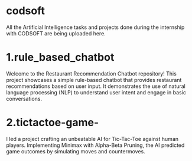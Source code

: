 # codsoft
All the Artificial Intelligence tasks and projects done during the internship with CODSOFT are being uploaded here.



# 1.rule_based_chatbot


Welcome to the Restaurant Recommendation Chatbot repository! This project showcases a simple rule-based chatbot that provides restaurant recommendations based on user input. It demonstrates the use of natural language processing (NLP) to understand user intent and engage in basic conversations.



# 2.tictactoe-game- 


I led a project crafting an unbeatable AI for Tic-Tac-Toe against human players. Implementing Minimax with Alpha-Beta Pruning, the AI predicted game outcomes by simulating moves and countermoves.
